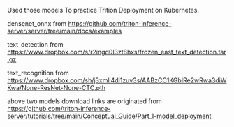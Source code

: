 Used those models To practice Trition Deployment on Kubernetes.



densenet_onnx from https://github.com/triton-inference-server/server/tree/main/docs/examples



text_detection from https://www.dropbox.com/s/r2ingd0l3zt8hxs/frozen_east_text_detection.tar.gz

text_recognition from https://www.dropbox.com/sh/j3xmli4di1zuv3s/AABzCC1KGbIRe2wRwa3diWKwa/None-ResNet-None-CTC.pth

above two models download links are originated from https://github.com/triton-inference-server/tutorials/tree/main/Conceptual_Guide/Part_1-model_deployment
